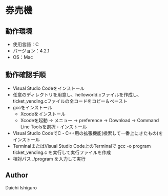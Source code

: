 # 券売機

## 動作環境
 - 使用言語：C
 - バージョン：4.2.1
 - OS：Mac


## 動作確認手順
 - Visual Studio Codeをインストール
 - 任意のディレクトリを用意し、helloworld.cファイルを作成し、ticket_vending.cファイルの全コードをコピー＆ペースト
 - gccをインストール
   - Xcodeをインストール
   - Xcodeを起動 -> メニュー -> preference -> Download -> Command Line Toolsを選択・インストール
 - Visual Studio CodeでC・C++用の拡張機能(検索して一番上にきたもの)をインストール
 - TerminalまたはVisual Studio Code上のTerminalで gcc -o program ticket_vending.c を実行して実行ファイルを作成
 - 相対パス ./program を入力して実行


## Author
Daichi Ishiguro
